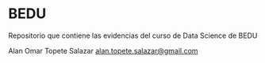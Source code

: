 # BEDU
Repositorio que contiene las evidencias del curso de Data Science de BEDU 

Alan Omar Topete Salazar
alan.topete.salazar@gmail.com
